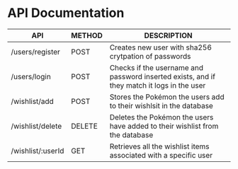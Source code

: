 # API Documentation
| API | METHOD  | DESCRIPTION  | 
| ------------- | ------------- | ------------- |
| /users/register  | POST  | Creates new user with sha256 crytpation of passwords  |
| /users/login  | POST  | Checks if the username and password inserted exists, and if they match it logs in the user  |
| /wishlist/add  | POST  |   Stores the Pokémon the users add to their wishlsit in the database  |
| /wishlist/delete  | DELETE  |  Deletes the Pokémon the users have added to their wishlist from the database  |
| /wishlist/:userId  | GET  |  Retrieves all the wishlist items associated with a specific user  |
